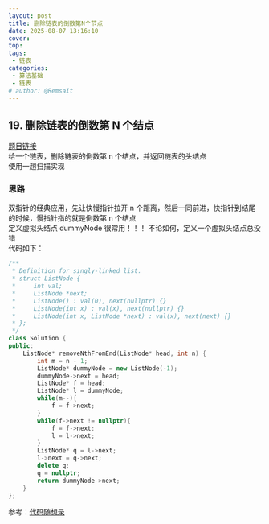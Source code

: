 ```yaml
---
layout: post
title: 删除链表的倒数第N个节点
date: 2025-08-07 13:16:10
cover: 
top: 
tags: 
 - 链表
categories: 
 - 算法基础
 - 链表
# author: @Remsait
---
```

## 19. 删除链表的倒数第 N 个结点
[题目链接](https://leetcode.cn/problems/remove-nth-node-from-end-of-list/description/)  
给一个链表，删除链表的倒数第 n 个结点，并返回链表的头结点  
使用一趟扫描实现  
### 思路
双指针的经典应用，先让快慢指针拉开 n 个距离，然后一同前进，快指针到结尾的时候，慢指针指的就是倒数第 n 个结点  
定义虚拟头结点 dummyNode 很常用！！！ 不论如何，定义一个虚拟头结点总没错   
代码如下：  
```c++
/**
 * Definition for singly-linked list.
 * struct ListNode {
 *     int val;
 *     ListNode *next;
 *     ListNode() : val(0), next(nullptr) {}
 *     ListNode(int x) : val(x), next(nullptr) {}
 *     ListNode(int x, ListNode *next) : val(x), next(next) {}
 * };
 */
class Solution {
public:
    ListNode* removeNthFromEnd(ListNode* head, int n) {
        int m = n - 1;
        ListNode* dummyNode = new ListNode(-1);
        dummyNode->next = head;
        ListNode* f = head;
        ListNode* l = dummyNode;
        while(m--){
            f = f->next;
        }
        while(f->next != nullptr){
            f = f->next;
            l = l->next;
        }
        ListNode* q = l->next;
        l->next = q->next;
        delete q;
        q = nullptr;
        return dummyNode->next;
    }
};
```






参考：[代码随想录](https://programmercarl.com/0019.%E5%88%A0%E9%99%A4%E9%93%BE%E8%A1%A8%E7%9A%84%E5%80%92%E6%95%B0%E7%AC%ACN%E4%B8%AA%E8%8A%82%E7%82%B9.html#%E6%80%9D%E8%B7%AF)